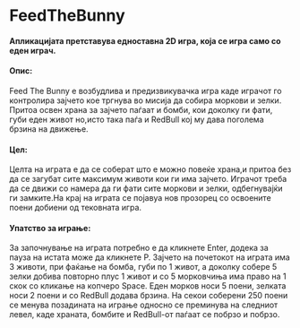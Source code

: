 # FeedTheBunny
#### Апликацијата претставува едноставна 2D игра, која се игра само со еден играч.    
                                                                                                                                                                                                                             
                                                                                                                                                                                        
#### Опис:  
Feed The Bunny е возбудлива и предизвикувачка игра каде играчот го контролира зајчето кое тргнува во мисија да собира моркови и зелки. Притоа освен храна за зајчето паѓаат и бомби, кои доколку ги фати, губи еден живот но,исто така паѓа и RedBull кој му дава поголема брзина на движење. 

#### Цел:     
Целта на играта е да се соберат што е можно повеќе храна,и притоа без да се загубат сите максимум животи кои ги има зајчето. Играчот треба да се движи со намера да ги фати сите моркови и зелки, одбегнувајќи ги замките.На крај на играта се појавуа нов прозорец со освоените поени добиени од тековната игра.

#### Упатство за играње: 
За започнување на играта потребно е да кликнете Enter, додека за пауза на истата може да кликнете P. Зајчето на почетокот на играта има 3 животи, при фаќање на бомба, губи по 1 живот, a доколку собере 5 зелки добива повторно плус 1 живот и со 5 морковчиња има право на 1 скок со кликање на копчеро Space. Еден морков носи 5 поени, зелката носи 2 поени и со RedBull додава брзина. На секои соберени 250 поени се менува позадината на играње односно се преминува на следниот левел, каде храната, бомбите и RedBull-от паѓаат се побрзо и побрзо.


